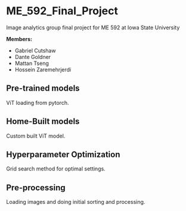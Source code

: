 # ME_592_Final_Project
Image analytics group final project for ME 592 at Iowa State University


**Members:**
- Gabriel Cutshaw
- Dante Goldner
- Mattan Tseng
- Hossein Zaremehrjerdi

## Pre-trained models
ViT loading from pytorch.

## Home-Built models
Custom built ViT model. 

## Hyperparameter Optimization
Grid search method for optimal settings. 

## Pre-processing
Loading images and doing initial sorting and processing. 

